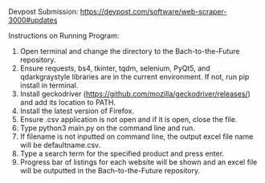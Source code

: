 Devpost Submission:
https://devpost.com/software/web-scraper-3000#updates

Instructions on Running Program:
  1. Open terminal and change the directory to the Bach-to-the-Future repository.
  2. Ensure requests, bs4, tkinter, tqdm, selenium, PyQt5,  and  qdarkgraystyle libraries are in the current environment. If not, run pip install in terminal.
  3. Install geckodriver (https://github.com/mozilla/geckodriver/releases/) and add its location to PATH.
  4. Install the latest version of Firefox.
  5. Ensure <filename>.csv application is not open and if it is open, close the file.
  6. Type python3 main.py <filename> on the command line and run.
  7. If filename is not inputted on command line, the output excel file name will be defaultname.csv.
  8. Type a search term for the specified product and press enter.
  9. Progress bar of listings for each website will be shown and an excel file will be outputted in the Bach-to-the-Future repository.
  
